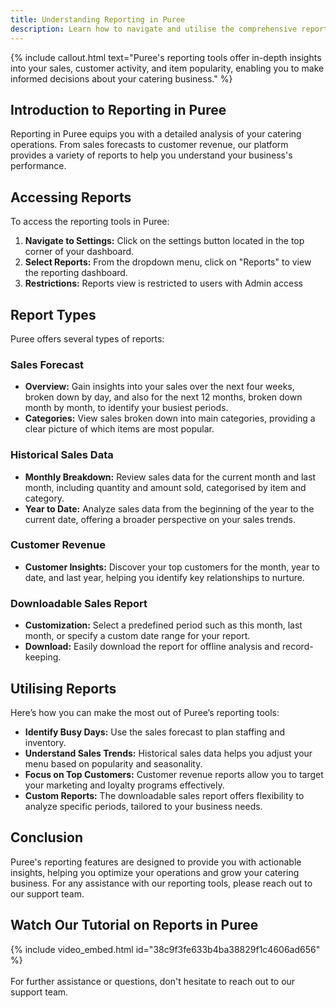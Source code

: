 ```yaml
---
title: Understanding Reporting in Puree
description: Learn how to navigate and utilise the comprehensive reporting tools in Puree to gain insights into your catering operations.
---
```


{% include callout.html text="Puree's reporting tools offer in-depth insights into your sales, customer activity, and item popularity, enabling you to make informed decisions about your catering business." %}

## Introduction to Reporting in Puree

Reporting in Puree equips you with a detailed analysis of your catering operations. From sales forecasts to customer revenue, our platform provides a variety of reports to help you understand your business's performance.

## Accessing Reports

To access the reporting tools in Puree:

1. **Navigate to Settings:** Click on the settings button located in the top corner of your dashboard.
2. **Select Reports:** From the dropdown menu, click on "Reports" to view the reporting dashboard.
3. **Restrictions:** Reports view is restricted to users with Admin access

## Report Types

Puree offers several types of reports:

### Sales Forecast

- **Overview:** Gain insights into your sales over the next four weeks, broken down by day, and also for the next 12 months, broken down month by month, to identify your busiest periods.
- **Categories:** View sales broken down into main categories, providing a clear picture of which items are most popular.

### Historical Sales Data

- **Monthly Breakdown:** Review sales data for the current month and last month, including quantity and amount sold, categorised by item and category.
- **Year to Date:** Analyze sales data from the beginning of the year to the current date, offering a broader perspective on your sales trends.

### Customer Revenue

- **Customer Insights:** Discover your top customers for the month, year to date, and last year, helping you identify key relationships to nurture.

### Downloadable Sales Report

- **Customization:** Select a predefined period such as this month, last month, or specify a custom date range for your report.
- **Download:** Easily download the report for offline analysis and record-keeping.

## Utilising Reports

Here’s how you can make the most out of Puree’s reporting tools:

- **Identify Busy Days:** Use the sales forecast to plan staffing and inventory.
- **Understand Sales Trends:** Historical sales data helps you adjust your menu based on popularity and seasonality.
- **Focus on Top Customers:** Customer revenue reports allow you to target your marketing and loyalty programs effectively.
- **Custom Reports:** The downloadable sales report offers flexibility to analyze specific periods, tailored to your business needs.

## Conclusion

Puree's reporting features are designed to provide you with actionable insights, helping you optimize your operations and grow your catering business. For any assistance with our reporting tools, please reach out to our support team.



## Watch Our Tutorial on Reports in Puree
<!-- Loom Video Below -->

{% include video_embed.html id="38c9f3fe633b4ba38829f1c4606ad656" %}  
<br>
For further assistance or questions, don't hesitate to reach out to our support team.
